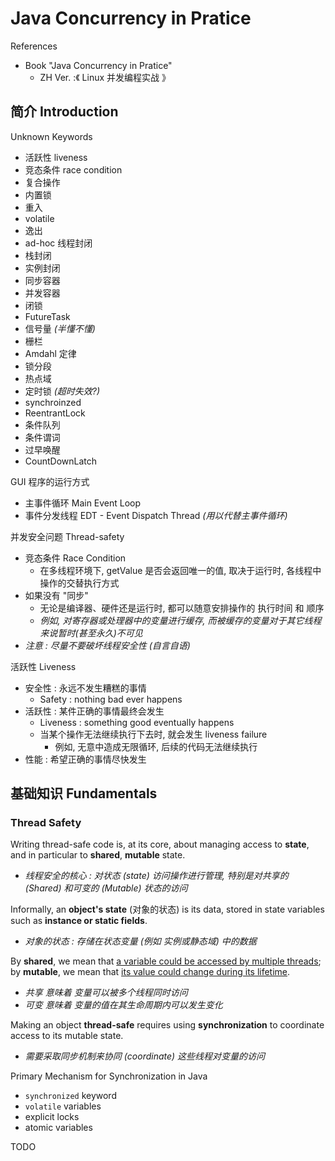 # Java Concurrency in Pratice

References

- Book "Java Concurrency in Pratice"
    - ZH Ver. :《 Linux 并发编程实战 》

## 简介 Introduction

Unknown Keywords

- 活跃性 liveness
- 竞态条件 race condition
- 复合操作
- 内置锁
- 重入
- volatile
- 逸出
- ad-hoc 线程封闭
- 栈封闭
- 实例封闭
- 同步容器
- 并发容器
- 闭锁
- FutureTask
- 信号量 _(半懂不懂)_
- 栅栏
- Amdahl 定律
- 锁分段
- 热点域
- 定时锁 _(超时失效?)_
- synchroinzed
- ReentrantLock
- 条件队列
- 条件谓词
- 过早唤醒
- CountDownLatch

GUI 程序的运行方式

- 主事件循环 Main Event Loop
- 事件分发线程 EDT - Event Dispatch Thread _(用以代替主事件循环)_

并发安全问题 Thread-safety

- 竞态条件 Race Condition
    - 在多线程环境下, getValue 是否会返回唯一的值, 取决于运行时, 各线程中操作的交替执行方式
- 如果没有 "同步"
    - 无论是编译器、硬件还是运行时, 都可以随意安排操作的 执行时间 和 顺序
    - _例如, 对寄存器或处理器中的变量进行缓存, 而被缓存的变量对于其它线程来说暂时(甚至永久)不可见_
- _注意 : 尽量不要破坏线程安全性 (自言自语)_

活跃性 Liveness

- 安全性 : 永远不发生糟糕的事情
    - Safety : nothing bad ever happens
- 活跃性 : 某件正确的事情最终会发生
    - Liveness : something good eventually happens
    - 当某个操作无法继续执行下去时, 就会发生 liveness failure
        - 例如, 无意中造成无限循环, 后续的代码无法继续执行
- 性能 : 希望正确的事情尽快发生

## 基础知识 Fundamentals

### Thread Safety

Writing thread-safe code is, at its core, about managing access to **state**, and in particular to **shared**, **mutable** state.

- _线程安全的核心 : 对状态 (state) 访问操作进行管理, 特别是对共享的 (Shared) 和可变的 (Mutable) 状态的访问_

Informally, an **object's state** (对象的状态) is its data, stored in state variables such as **instance or static fields**.

- _对象的状态 : 存储在状态变量 (例如 实例或静态域) 中的数据_

By **shared**, we mean that <u>a variable could be accessed by multiple threads</u>; by **mutable**, we mean that <u>its value could change during its lifetime</u>.

- _共享 意味着 变量可以被多个线程同时访问_
- _可变 意味着 变量的值在其生命周期内可以发生变化_

Making an object **thread-safe** requires using **synchronization** to coordinate access to its mutable state.

- _需要采取同步机制来协同 (coordinate) 这些线程对变量的访问_

Primary Mechanism for Synchronization in Java

- `synchronized` keyword
- `volatile` variables
- explicit locks
- atomic variables

TODO
